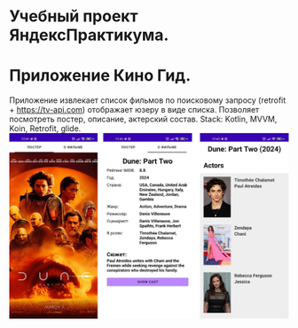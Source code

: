# Учебный проект ЯндексПрактикума.
# Приложение Кино Гид. 
Приложение извлекает список фильмов по поисковому запросу (retrofit + https://tv-api.com) отображает юзеру в виде списка. Позволяет посмотреть постер, описание, актерский состав.
Stack: Kotlin, MVVM, Koin, Retrofit, glide.
![alt text](https://github.com/AlexeyJarlax/Movie_guide/blob/master/app/src/main/res/drawable/readme.jpg)
